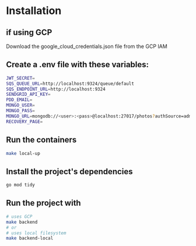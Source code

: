 # Installation

## if using GCP
Download the google_cloud_credentials.json file from the GCP IAM

## Create a .env file with these variables: 
```bash
JWT_SECRET=
SQS_QUEUE_URL=http://localhost:9324/queue/default
SQS_ENDPOINT_URL=http://localhost:9324
SENDGRID_API_KEY=
PDD_EMAIL=
MONGO_USER=
MONGO_PASS=
MONGO_URL=mongodb://<user>:<pass>@localhost:27017/photos?authSource=admin
RECOVERY_PAGE=
```
## Run the containers
```bash
make local-up
```
## Install the project's dependencies
```bash
go mod tidy
```

## Run the project with
```bash
# uses GCP
make backend
# or
# uses local filesystem
make backend-local
```
